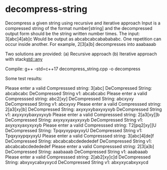 # decompress-string
Decompress a given string using recursive and iterative approach
Input is a compressed string of the format number[string] and the decompressed output
form should be the string written number times.
The input: 3[abc]4[ab]c  Would be output as abcabcabcababababc.
One repetition can occur inside another. For example, 2[3[a]b] decompresses into aaabaaab

Two solutions are provided:
    (a) Recursive approach
    (b) Iterative approach with stack<std::any>

Compile: g++ -std=c++17 decompress_string.cpp -o decompress

Some test results:

Please enter a valid Compresssed string: 3[abc]
DeCompressed String: abcabcabc
DeCompressed String v1: abcabcabc
Please enter a valid Compresssed string: abc2[xy]
DeCompressed String: abcxyxy
DeCompressed String v1: abcxyxy
Please enter a valid Compresssed string: 2[a3[xy]b]
DeCompressed String: axyxyxybaxyxyxyb
DeCompressed String v1: axyxyxybaxyxyxyb
Please enter a valid Compresssed string: 2[a3[xy]]b
DeCompressed String: axyxyxyaxyxyxyb
DeCompressed String v1: axyxyxyaxyxyxyb
Please enter a valid Compresssed string: T2[pq2[xy]]U
DeCompressed String: TpqxyxypqxyxyU
DeCompressed String v1: TpqxyxypqxyxyU
Please enter a valid Compresssed string: 3[abc]4[de]f
DeCompressed String: abcabcabcdedededef
DeCompressed String v1: abcabcabcdedededef
Please enter a valid Compresssed string: 2[3[a]b]
DeCompressed String: aaabaaab
DeCompressed String v1: aaabaaab
Please enter a valid Compresssed string: 2[ab2[xy]c]d
DeCompressed String: abxyxycabxyxycd
DeCompressed String v1: abxyxycabxyxycd
